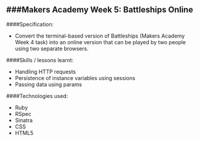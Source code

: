 ###Makers Academy Week 5: Battleships Online
-----------------------------------------

####Specification:
 * Convert the terminal-based version of Battleships (Makers Academy Week 4 task) into an online version that can be played by two people using two separate browsers.

####Skills / lessons learnt:
 * Handling HTTP requests
 * Persistence of instance variables using sessions
 * Passing data using params

####Technologies used:
 * Ruby
 * RSpec
 * Sinatra
 * CSS
 * HTML5
